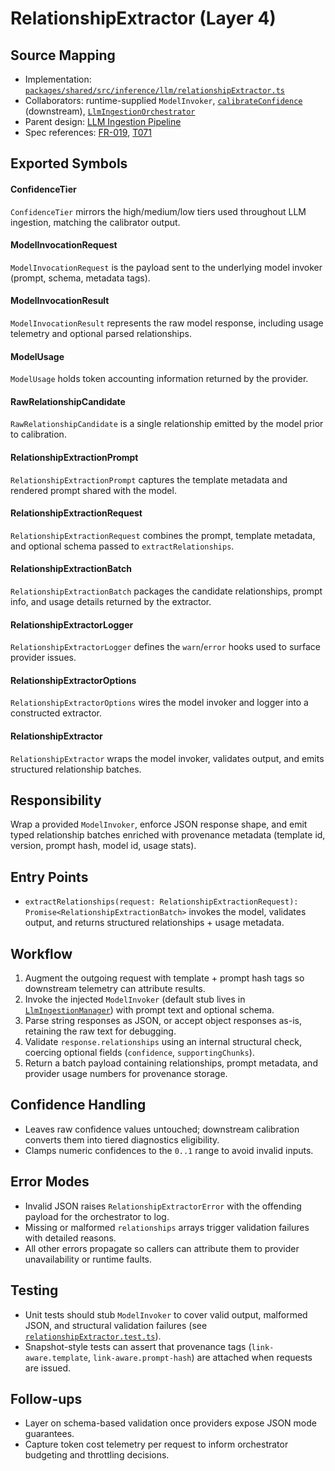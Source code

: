 # RelationshipExtractor (Layer 4)

## Source Mapping
- Implementation: [`packages/shared/src/inference/llm/relationshipExtractor.ts`](../../../packages/shared/src/inference/llm/relationshipExtractor.ts)
- Collaborators: runtime-supplied `ModelInvoker`, [`calibrateConfidence`](../../../packages/shared/src/inference/llm/confidenceCalibrator.ts) (downstream), [`LlmIngestionOrchestrator`](../../../packages/server/src/features/knowledge/llmIngestionOrchestrator.ts)
- Parent design: [LLM Ingestion Pipeline](../../layer-3/llm-ingestion-pipeline.mdmd.md)
- Spec references: [FR-019](../../../specs/001-link-aware-diagnostics/spec.md#functional-requirements), [T071](../../../specs/001-link-aware-diagnostics/tasks.md)

## Exported Symbols

#### ConfidenceTier
`ConfidenceTier` mirrors the high/medium/low tiers used throughout LLM ingestion, matching the calibrator output.

#### ModelInvocationRequest
`ModelInvocationRequest` is the payload sent to the underlying model invoker (prompt, schema, metadata tags).

#### ModelInvocationResult
`ModelInvocationResult` represents the raw model response, including usage telemetry and optional parsed relationships.

#### ModelUsage
`ModelUsage` holds token accounting information returned by the provider.

#### RawRelationshipCandidate
`RawRelationshipCandidate` is a single relationship emitted by the model prior to calibration.

#### RelationshipExtractionPrompt
`RelationshipExtractionPrompt` captures the template metadata and rendered prompt shared with the model.

#### RelationshipExtractionRequest
`RelationshipExtractionRequest` combines the prompt, template metadata, and optional schema passed to `extractRelationships`.

#### RelationshipExtractionBatch
`RelationshipExtractionBatch` packages the candidate relationships, prompt info, and usage details returned by the extractor.

#### RelationshipExtractorLogger
`RelationshipExtractorLogger` defines the `warn`/`error` hooks used to surface provider issues.

#### RelationshipExtractorOptions
`RelationshipExtractorOptions` wires the model invoker and logger into a constructed extractor.

#### RelationshipExtractor
`RelationshipExtractor` wraps the model invoker, validates output, and emits structured relationship batches.

## Responsibility
Wrap a provided `ModelInvoker`, enforce JSON response shape, and emit typed relationship batches enriched with provenance metadata (template id, version, prompt hash, model id, usage stats).

## Entry Points
- `extractRelationships(request: RelationshipExtractionRequest): Promise<RelationshipExtractionBatch>` invokes the model, validates output, and returns structured relationships + usage metadata.

## Workflow
1. Augment the outgoing request with template + prompt hash tags so downstream telemetry can attribute results.
2. Invoke the injected `ModelInvoker` (default stub lives in [`LlmIngestionManager`](../../../packages/server/src/runtime/llmIngestion.ts)) with prompt text and optional schema.
3. Parse string responses as JSON, or accept object responses as-is, retaining the raw text for debugging.
4. Validate `response.relationships` using an internal structural check, coercing optional fields (`confidence`, `supportingChunks`).
5. Return a batch payload containing relationships, prompt metadata, and provider usage numbers for provenance storage.

## Confidence Handling
- Leaves raw confidence values untouched; downstream calibration converts them into tiered diagnostics eligibility.
- Clamps numeric confidences to the `0..1` range to avoid invalid inputs.

## Error Modes
- Invalid JSON raises `RelationshipExtractorError` with the offending payload for the orchestrator to log.
- Missing or malformed `relationships` arrays trigger validation failures with detailed reasons.
- All other errors propagate so callers can attribute them to provider unavailability or runtime faults.

## Testing
- Unit tests should stub `ModelInvoker` to cover valid output, malformed JSON, and structural validation failures (see [`relationshipExtractor.test.ts`](../../../packages/shared/src/inference/llm/relationshipExtractor.test.ts)).
- Snapshot-style tests can assert that provenance tags (`link-aware.template`, `link-aware.prompt-hash`) are attached when requests are issued.

## Follow-ups
- Layer on schema-based validation once providers expose JSON mode guarantees.
- Capture token cost telemetry per request to inform orchestrator budgeting and throttling decisions.
